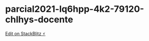# parcial2021-lq6hpp-4k2-79120-chlhys-docente

[Edit on StackBlitz ⚡️](https://stackblitz.com/edit/parcial2021-lq6hpp-4k2-79120-chlhys-docente)
